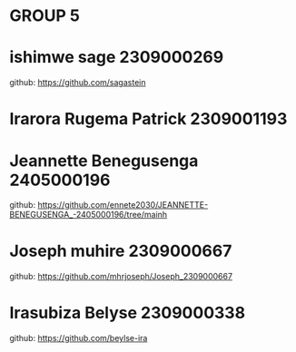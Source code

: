 # GROUP 5

# ishimwe sage 2309000269 
 github:  https://github.com/sagastein

# Irarora Rugema Patrick 2309001193

# Jeannette Benegusenga 2405000196
 github: https://github.com/ennete2030/JEANNETTE-BENEGUSENGA_-2405000196/tree/mainh

# Joseph muhire 2309000667
 github: https://github.com/mhrjoseph/Joseph_2309000667

# Irasubiza Belyse 2309000338
 github: https://github.com/beylse-ira

